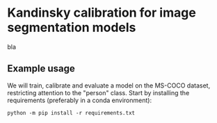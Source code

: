 # Kandinsky calibration for image segmentation models

bla

## Example usage

We will train, calibrate and evaluate a model on the MS-COCO dataset, restricting attention to the "person" class. Start by installing the requirements (preferably in a conda environment):

    python -m pip install -r requirements.txt

